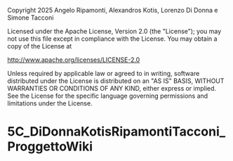 Copyright 2025 Angelo Ripamonti, Alexandros Kotis, Lorenzo Di Donna e Simone Tacconi

Licensed under the Apache License, Version 2.0 (the "License"); you may not use this file except in compliance with the License. You may obtain a copy of the License at

http://www.apache.org/licenses/LICENSE-2.0

Unless required by applicable law or agreed to in writing, software distributed under the License is distributed on an "AS IS" BASIS, WITHOUT WARRANTIES OR CONDITIONS OF ANY KIND, either express or implied. See the License for the specific language governing permissions and limitations under the License.

# 5C_DiDonnaKotisRipamontiTacconi_ProggettoWiki